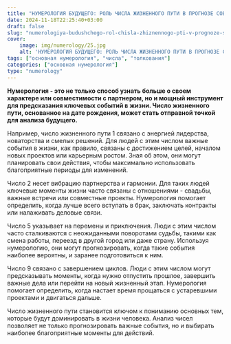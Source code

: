 ```yaml
---
title: "НУМЕРОЛОГИЯ БУДУЩЕГО: РОЛЬ ЧИСЛА ЖИЗНЕННОГО ПУТИ В ПРОГНОЗЕ СОБЫТИЙ (ЧАСТЬ 1)"
date: 2024-11-18T22:25:40+03:00
draft: false
slug: "numerologiya-budushchego-rol-chisla-zhiznennogo-pti-v-prognoze-sobytiy-chast-1"
cover:
    image: img/numerology/25.jpg
    alt: 'НУМЕРОЛОГИЯ БУДУЩЕГО: РОЛЬ ЧИСЛА ЖИЗНЕННОГО ПУТИ В ПРОГНОЗЕ СОБЫТИЙ (ЧАСТЬ 1)'
tags: ["основная нумерология", "числа", "толкования"]
categories: ["основная нумерология"]
type: "numerology"
---
```



**Нумерология - это не только способ узнать больше о своем характере или совместимости с партнером, но и мощный инструмент для предсказания ключевых событий в жизни. Число жизненного пути, основанное на дате рождения, может стать отправной точкой для анализа будущего.**

Например, число жизненного пути 1 связано с энергией лидерства, новаторства и смелых решений. Для людей с этим числом важные события в жизни, как правило, связаны с достижением целей, началом новых проектов или карьерным ростом. Зная об этом, они могут планировать свои действия, чтобы максимально использовать благоприятные периоды для изменений.

Число 2 несет вибрацию партнерства и гармонии. Для таких людей ключевые моменты жизни часто связаны с отношениями - свадьбы, важные встречи или совместные проекты. Нумерология помогает определить, когда лучше всего вступать в брак, заключать контракты или налаживать деловые связи.

Число 5 указывает на перемены и приключения. Люди с этим числом часто сталкиваются с неожиданными поворотами судьбы, такими как смена работы, переезд в другой город или даже страну. Используя нумерологию, они могут прогнозировать, когда такие события наиболее вероятны, и заранее подготовиться к ним.

Число 9 связано с завершением циклов. Люди с этим числом могут предсказывать моменты, когда нужно отпустить прошлое, завершить важные дела или перейти на новый жизненный этап. Нумерология помогает определить, когда настает время прощаться с устаревшими проектами и двигаться дальше.

Число жизненного пути становится ключом к пониманию основных тем, которые будут доминировать в жизни человека. Анализ чисел позволяет не только прогнозировать важные события, но и выбирать наиболее благоприятные моменты для действий.

